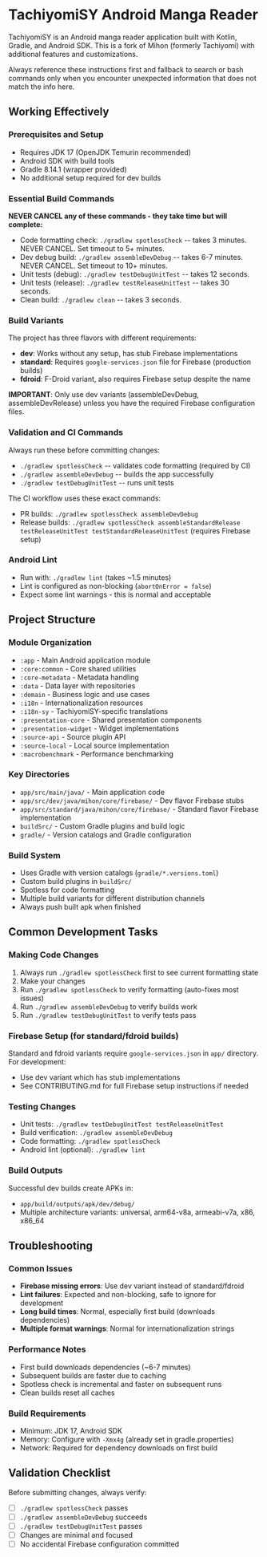 # TachiyomiSY Android Manga Reader

TachiyomiSY is an Android manga reader application built with Kotlin, Gradle, and Android SDK. This is a fork of Mihon (formerly Tachiyomi) with additional features and customizations.

Always reference these instructions first and fallback to search or bash commands only when you encounter unexpected information that does not match the info here.

## Working Effectively

### Prerequisites and Setup
- Requires JDK 17 (OpenJDK Temurin recommended)
- Android SDK with build tools
- Gradle 8.14.1 (wrapper provided)
- No additional setup required for dev builds

### Essential Build Commands
**NEVER CANCEL any of these commands - they take time but will complete:**

- Code formatting check: `./gradlew spotlessCheck` -- takes 3 minutes. NEVER CANCEL. Set timeout to 5+ minutes.
- Dev debug build: `./gradlew assembleDevDebug` -- takes 6-7 minutes. NEVER CANCEL. Set timeout to 10+ minutes.
- Unit tests (debug): `./gradlew testDebugUnitTest` -- takes 12 seconds.
- Unit tests (release): `./gradlew testReleaseUnitTest` -- takes 30 seconds.
- Clean build: `./gradlew clean` -- takes 3 seconds.

### Build Variants
The project has three flavors with different requirements:
- **dev**: Works without any setup, has stub Firebase implementations
- **standard**: Requires `google-services.json` file for Firebase (production builds)
- **fdroid**: F-Droid variant, also requires Firebase setup despite the name

**IMPORTANT**: Only use dev variants (assembleDevDebug, assembleDevRelease) unless you have the required Firebase configuration files.

### Validation and CI Commands
Always run these before committing changes:
- `./gradlew spotlessCheck` -- validates code formatting (required by CI)
- `./gradlew assembleDevDebug` -- builds the app successfully 
- `./gradlew testDebugUnitTest` -- runs unit tests

The CI workflow uses these exact commands:
- PR builds: `./gradlew spotlessCheck assembleDevDebug`
- Release builds: `./gradlew spotlessCheck assembleStandardRelease testReleaseUnitTest testStandardReleaseUnitTest` (requires Firebase setup)

### Android Lint
- Run with: `./gradlew lint` (takes ~1.5 minutes)
- Lint is configured as non-blocking (`abortOnError = false`)
- Expect some lint warnings - this is normal and acceptable

## Project Structure

### Module Organization
- `:app` - Main Android application module
- `:core:common` - Core shared utilities
- `:core-metadata` - Metadata handling
- `:data` - Data layer with repositories
- `:domain` - Business logic and use cases  
- `:i18n` - Internationalization resources
- `:i18n-sy` - TachiyomiSY-specific translations
- `:presentation-core` - Shared presentation components
- `:presentation-widget` - Widget implementations
- `:source-api` - Source plugin API
- `:source-local` - Local source implementation
- `:macrobenchmark` - Performance benchmarking

### Key Directories
- `app/src/main/java/` - Main application code
- `app/src/dev/java/mihon/core/firebase/` - Dev flavor Firebase stubs
- `app/src/standard/java/mihon/core/firebase/` - Standard flavor Firebase implementation
- `buildSrc/` - Custom Gradle plugins and build logic
- `gradle/` - Version catalogs and Gradle configuration

### Build System
- Uses Gradle with version catalogs (`gradle/*.versions.toml`)
- Custom build plugins in `buildSrc/`
- Spotless for code formatting
- Multiple build variants for different distribution channels
- Always push built apk when finished

## Common Development Tasks

### Making Code Changes
1. Always run `./gradlew spotlessCheck` first to see current formatting state
2. Make your changes
3. Run `./gradlew spotlessCheck` to verify formatting (auto-fixes most issues)
4. Run `./gradlew assembleDevDebug` to verify builds work
5. Run `./gradlew testDebugUnitTest` to verify tests pass

### Firebase Setup (for standard/fdroid builds)
Standard and fdroid variants require `google-services.json` in `app/` directory. For development:
- Use dev variant which has stub implementations
- See CONTRIBUTING.md for full Firebase setup instructions if needed

### Testing Changes
- Unit tests: `./gradlew testDebugUnitTest testReleaseUnitTest`
- Build verification: `./gradlew assembleDevDebug`
- Code formatting: `./gradlew spotlessCheck`
- Android lint (optional): `./gradlew lint`

### Build Outputs
Successful dev builds create APKs in:
- `app/build/outputs/apk/dev/debug/`
- Multiple architecture variants: universal, arm64-v8a, armeabi-v7a, x86, x86_64

## Troubleshooting

### Common Issues
- **Firebase missing errors**: Use dev variant instead of standard/fdroid
- **Lint failures**: Expected and non-blocking, safe to ignore for development
- **Long build times**: Normal, especially first build (downloads dependencies)
- **Multiple format warnings**: Normal for internationalization strings

### Performance Notes
- First build downloads dependencies (~6-7 minutes)
- Subsequent builds are faster due to caching
- Spotless check is incremental and faster on subsequent runs
- Clean builds reset all caches

### Build Requirements
- Minimum: JDK 17, Android SDK
- Memory: Configure with `-Xmx4g` (already set in gradle.properties)
- Network: Required for dependency downloads on first build

## Validation Checklist
Before submitting changes, always verify:
- [ ] `./gradlew spotlessCheck` passes
- [ ] `./gradlew assembleDevDebug` succeeds
- [ ] `./gradlew testDebugUnitTest` passes
- [ ] Changes are minimal and focused
- [ ] No accidental Firebase configuration committed

